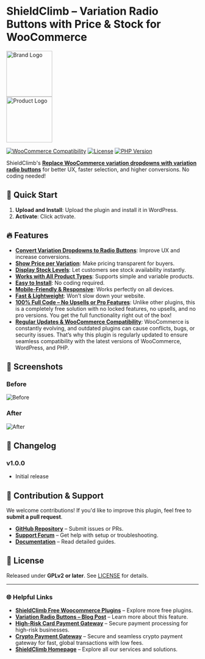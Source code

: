 # ShieldClimb – Variation Radio Buttons with Price & Stock for WooCommerce

<p align="left">
  <img src="https://shieldclimb.com/wp-content/uploads/2025/03/ShieldClimb-logo-with-name-500x200-1.png" alt="Brand Logo" width="120"><br>
  <img src="https://shieldclimb.com/wp-content/uploads/2025/04/shieldclimb-variation-radio-buttons.png" alt="Product Logo" width="120">
</p>

[![WooCommerce Compatibility](https://img.shields.io/badge/WooCommerce-5.8+-blue)](https://woocommerce.com/)
[![License](https://img.shields.io/badge/License-GPLv2%2B-blue)](https://www.gnu.org/licenses/old-licenses/gpl-2.0.html)
[![PHP Version](https://img.shields.io/badge/PHP-7.2+-blue)](https://www.php.net/)

ShieldClimb's **[Replace WooCommerce variation dropdowns with variation radio buttons](https://shieldclimb.com/free-woocommerce-plugins/variation-radio-buttons/)** for better UX, faster selection, and higher conversions. No coding needed!


## 🚀 Quick Start

1. **Upload and Install**: Upload the plugin and install it in WordPress.
2. **Activate**: Click activate.

## 🔥 Features

- **[Convert Variation Dropdowns to Radio Buttons](https://shieldclimb.com/free-woocommerce-plugins/variation-radio-buttons/)**: Improve UX and increase conversions.
- **[Show Price per Variation](https://shieldclimb.com/free-woocommerce-plugins/variation-radio-buttons/)**: Make pricing transparent for buyers.
- **[Display Stock Levels](https://shieldclimb.com/free-woocommerce-plugins/variation-radio-buttons/)**: Let customers see stock availability instantly.
- **[Works with All Product Types](https://shieldclimb.com/free-woocommerce-plugins/variation-radio-buttons/)**: Supports simple and variable products.
- **[Easy to Install](https://shieldclimb.com/free-woocommerce-plugins/variation-radio-buttons/)**: No coding required.
- **[Mobile-Friendly & Responsive](https://shieldclimb.com/free-woocommerce-plugins/variation-radio-buttons/)**: Works perfectly on all devices.
- **[Fast & Lightweight](https://shieldclimb.com/free-woocommerce-plugins/variation-radio-buttons/)**: Won’t slow down your website.
- **[100% Full Code – No Upsells or Pro Features](https://shieldclimb.com/free-woocommerce-plugins/variation-radio-buttons/)**: Unlike other plugins, this is a completely free solution with no locked features, no upsells, and no pro versions. You get the full functionality right out of the box!
- **[Regular Updates & WooCommerce Compatibility](https://shieldclimb.com/free-woocommerce-plugins/variation-radio-buttons/)**: WooCommerce is constantly evolving, and outdated plugins can cause conflicts, bugs, or security issues. That’s why this plugin is regularly updated to ensure seamless compatibility with the latest versions of WooCommerce, WordPress, and PHP.

## 📸 Screenshots

### Before
![Before](https://shieldclimb.com/wp-content/uploads/2025/04/Screenshot-1.png)

### After
![After](https://shieldclimb.com/wp-content/uploads/2025/04/Screenshot-2.png)

## 📜 Changelog

### v1.0.0
- Initial release

## 🤝 Contribution & Support

We welcome contributions! If you'd like to improve this plugin, feel free to **submit a pull request**.

- **[GitHub Repository](https://github.com/shieldclimb/variation-radio-buttons/)** – Submit issues or PRs.
- **[Support Forum](https://shieldclimb.com/contact-us/)** – Get help with setup or troubleshooting.
- **[Documentation](https://shieldclimb.com/free-woocommerce-plugins/variation-radio-buttons/)** – Read detailed guides.

## 📜 License

Released under **GPLv2 or later**. See [LICENSE](https://www.gnu.org/licenses/old-licenses/gpl-2.0.html) for details.

---
### 🌐 Helpful Links
- **[ShieldClimb Free Woocommerce Plugins](https://shieldclimb.com/free-woocommerce-plugins/)** – Explore more free plugins.
- **[Variation Radio Buttons – Blog Post](https://shieldclimb.com/blog/variation-radio-buttons/)** – Learn more about this feature.
- **[High-Risk Card Payment Gateway](https://shieldclimb.com/high-risk-card-payment-gateway/)** – Secure payment processing for high-risk businesses.
- **[Crypto Payment Gateway](https://shieldclimb.com/crypto-payment-gateway/)** – Secure and seamless crypto payment gateway for fast, global transactions with low fees. 
- **[ShieldClimb Homepage](https://shieldclimb.com/)** – Explore all our services and solutions.